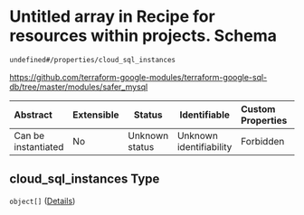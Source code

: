 # Untitled array in Recipe for resources within projects. Schema

```txt
undefined#/properties/cloud_sql_instances
```

<https://github.com/terraform-google-modules/terraform-google-sql-db/tree/master/modules/safer_mysql>


| Abstract            | Extensible | Status         | Identifiable            | Custom Properties | Additional Properties | Access Restrictions | Defined In                                                                                                          |
| :------------------ | ---------- | -------------- | ----------------------- | :---------------- | --------------------- | ------------------- | ------------------------------------------------------------------------------------------------------------------- |
| Can be instantiated | No         | Unknown status | Unknown identifiability | Forbidden         | Allowed               | none                | [resources.schema.json\*](../../../../../../../../../../tmp/182028425/resources.schema.json "open original schema") |

## cloud_sql_instances Type

`object[]` ([Details](resources-properties-cloud_sql_instances-items.md))
